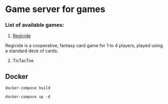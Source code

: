 # Game server for games

### List of available games:

1. [Regicide](https://boardgamegeek.com/boardgame/307002/regicide)

Regicide is a cooperative, fantasy card game for 1 to 4 players, played using a standard deck of cards.

2. TicTacToe




## Docker

`docker-compose build`

`docker-compose up -d`
